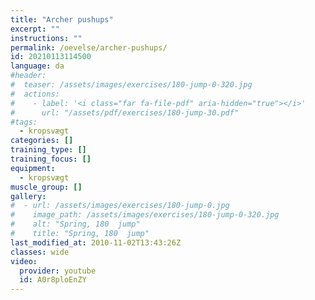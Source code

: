 ```yaml
---
title: "Archer pushups"
excerpt: ""
instructions: ""
permalink: /oevelse/archer-pushups/
id: 20210113114500
language: da
#header:
#  teaser: /assets/images/exercises/180-jump-0-320.jpg
#  actions:
#    - label: '<i class="far fa-file-pdf" aria-hidden="true"></i>'
#      url: "/assets/pdf/exercises/180-jump-30.pdf"
#tags:
  - kropsvægt
categories: []
training_type: [] 
training_focus: []
equipment:
  - kropsvægt
muscle_group: []
gallery:
#  - url: /assets/images/exercises/180-jump-0.jpg
#    image_path: /assets/images/exercises/180-jump-0-320.jpg
#    alt: "Spring, 180  jump"
#    title: "Spring, 180  jump"
last_modified_at: 2010-11-02T13:43:26Z
classes: wide
video:
  provider: youtube
  id: A0r8ploEnZY
---
```

